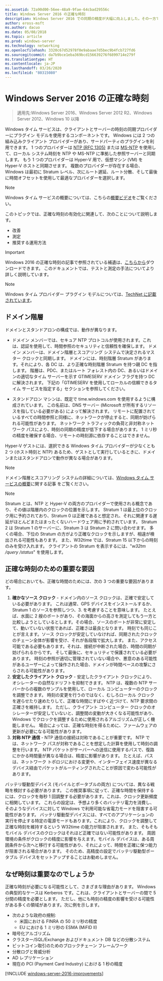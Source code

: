 ```yaml
---
ms.assetid: 72a90d00-56ee-48a9-9fae-64cbad29556c
title: Windows Server 2016 の正確な時刻
description: Windows Server 2016 での同期の精度が大幅に向上しました。その一方で、以前の Windows バージョンとの NTP の完全な後方互換性が維持されています。
author: eross-msft
ms.author: dacuo
ms.date: 05/08/2018
ms.topic: article
ms.prod: windows-server
ms.technology: networking
ms.openlocfilehash: 3320c67d52978f0e9abaae7d5bec9b4fcb727fd6
ms.sourcegitcommit: da7b9bce1eba369bcd156639276f6899714e279f
ms.translationtype: HT
ms.contentlocale: ja-JP
ms.lasthandoff: 03/26/2020
ms.locfileid: "80315080"
---
```

# <a name="accurate-time-for-windows-server-2016"></a>Windows Server 2016 の正確な時刻

>適用先:Windows Server 2016、Windows Server 2012 R2、Windows Server 2012、Windows 10 以降

Windows タイム サービスは、クライアントとサーバーの時刻の同期プロバイダーにプラグイン モデルを使用するコンポーネントです。  Windows には 2 つの組み込みクライアント プロバイダーがあり、サードパーティのプラグインを利用できます。 1 つのプロバイダーは [NTP (RFC 1305)](https://tools.ietf.org/html/rfc1305) または [MS-NTP](https://msdn.microsoft.com/library/cc246877.aspx) を使用して、ローカル システム時刻を NTP や MS-NTP に準拠した参照サーバーと同期します。 もう 1 つのプロバイダーは Hyper-V 用で、仮想マシン (VM) を Hyper-V ホストと同期させます。  複数のプロバイダーが存在する場合、Windows は最初に Stratum レベル、次にルート遅延、ルート分散、そして最後に時間オフセットを使用して最適なプロバイダーを選択します。

> [!NOTE]
> Windows タイム サービスの概要については、こちらの[概要ビデオ](https://aka.ms/WS2016TimeVideo)をご覧ください。

このトピックでは、正確な時刻の有効化に関連して、次のことについて説明します。 

- 改善
- 測定
- 推奨する運用方法

> [!IMPORTANT]
> Windows 2016 の正確な時刻の記事で参照されている補遺は、[こちらから](https://windocs.blob.core.windows.net/windocs/WindowsTimeSyncAccuracy_Addendum.pdf)ダウンロードできます。  このドキュメントでは、テストと測定の手法についてより詳しく説明しています。

> [!NOTE] 
> Windows タイム プロバイダー プラグイン モデルについては、[TechNet に記載されています](https://msdn.microsoft.com/library/windows/desktop/ms725475%28v=vs.85%29.aspx)。

## <a name="domain-hierarchy"></a>ドメイン階層
ドメインとスタンドアロンの構成では、動作が異なります。

- ドメイン メンバーでは、セキュア NTP プロトコルが使用されます。これは、認証を使用して、時間参照のセキュリティと信頼性を確保します。  ドメイン メンバーは、ドメイン階層とスコアリング システムで決定されるマスター クロックと同期します。  ドメインには、時刻階層 Stratum があります。それにより、各 DC は、より正確な時刻階層 Stratum を持つ親 DC を指します。  階層は、PDC、またはルート フォレスト内の DC、あるいはドメインの適切なタイム サーバーを示す GTIMESERV ドメイン フラグを持つ DC に解決されます。  下記の「GTIMESERV を使用してローカルの信頼できるタイム サービスを指定する」セクションを参照してください。

- スタンドアロン マシンは、既定で time.windows.com を使用するように構成されています。  この名前は、DNS サーバー (Microsoft が所有するリソースを指している必要がある) によって解決されます。  リモートに配置されているすべての時間参照と同様に、ネットワークが停止すると、同期が妨げられる可能性があります。  ネットワーク トラフィックの負荷と非対称ネットワーク パスにより、時刻の同期の精度が低下する場合があります。  1 ミリ秒の精度を確保する場合、リモートの時刻源に依存することはできません。

Hyper-V ゲストには、選択できる Windows タイム プロバイダーが少なくとも 2 つ (ホスト時刻と NTP) あるため、ゲストとして実行しているときに、ドメインまたはスタンドアロンで動作が異なる場合があります。

> [!NOTE] 
> ドメイン階層とスコアリング システムの詳細については、[Windows タイム サービスの概要](https://blogs.msdn.microsoft.com/w32time/2007/07/07/what-is-windows-time-service/)に関する記事 をご覧ください。

> [!NOTE]
> Stratum とは、NTP と Hyper-V の両方のプロバイダーで使用される概念であり、その値は階層内のクロックの位置を示します。  Stratum 1 は最上位のクロック用に予約されており、Stratum 0 は正確であると想定され、それに関連する遅延がほとんどまたはまったくないハードウェア用に予約されています。  Stratum 2 は Stratum 1 のサーバーに、Stratum 3 は Stratum 2 に問い合わせます。  多くの場合、下位の Stratum の方がより正確なクロックを示しますが、相違が検出される可能性もあります。  また、W32time では、Stratum 15 以下からの時刻のみを受け入れます。  クライアントの Stratum を表示するには、"*w32tm /query /status*" を使用します。

## <a name="critical-factors-for-accurate-time"></a>正確な時刻のための重要な要因
どの場合においても、正確な時間のためには、次の 3 つの重要な要因があります。

1. **確かなソース クロック** - ドメイン内のソース クロックは、正確で安定している必要があります。 これは通常、GPS デバイスをインストールするか、Stratum 1 のソースを参照しつつ、3. を考慮することを意味します。 たとえば、水面に 2 艘のボートがあり、その海面からの高さを測定してもう一方と比較しようとしているとします。その場合、ソースのボートが非常に安定して、動いていない状態であれば、正確さは最良となります。 時刻でも同じことが言えます。ソース クロックが安定していなければ、同期されたクロックのチェーン全体が影響を受け、それが各段階で拡大します。 また、アクセス可能である必要もあります。それは、接続が中断された場合、時間の同期が妨げられるからです。 そして最後に、セキュリティで保護されている必要があります。 時刻の参照が適切に管理されていない場合や、悪意のある可能性があるユーザーによって操作された場合、ドメインが時間ベースの攻撃にさらされる可能性があります。
2. **安定したクライアント クロック** - 安定したクライアント クロックにより、オシレーターの自然なドリフトを抑制できます。  NTP は、複数の NTP サーバーからの複数のサンプルを使用して、ローカル コンピューターのクロックを調整できます。  時刻の変更を行うのではなく、むしろローカル クロックを遅らせたり速めたりして、正確な時間にすばやく近づけて、NTP 要求間の正確さを維持します。  ただし、クライアント コンピューター クロックのオシレーターが安定していないと、調整間の変動が大きくなる可能性があり、Windows でクロックを調整するために使用されるアルゴリズムが正しく機能しません。  場合によっては、正確な時刻を得るために、ファームウェアの更新が必要になる可能性があります。
3. **対称 NTP 通信** - NTP 通信の接続は対称であることが重要です。  NTP では、ネットワーク パスが対称であることを想定した計算を使用して時刻の調整を行います。  NTP パケットがサーバーへの送信に使用するパスで、復路にかかる時間量が異なる場合は、精度に影響があります。  たとえば、パスは、ネットワーク トポロジにおける変更や、インターフェイス速度が異なるデバイス経由でパケットがルーティングされたことが原因で変わる可能性があります。

バッテリ駆動型デバイス (モバイルとポータブルの両方) については、異なる戦略を検討する必要があります。  この推奨事項に従って、正確な時間を保持するには、クロックを毎秒 1 回調整する必要があります。これは、クロック更新頻度に相関しています。 これらの設定は、予想より多くのバッテリ電力を消費し、そのようなデバイスに対して Windows で利用可能な省電力モードを阻害する可能性があります。 バッテリ駆動型デバイスには、すべてのアプリケーションの実行を停止する特定の電源モードもあります。これにより、クロックを調整して正確な時刻を維持するという W32time の能力が阻害されます。 また、そもそもモバイル デバイスのクロックはそれほど正確ではない可能性があります。  周囲環境の条件がクロックの精度に影響を与えます。モバイル デバイスは、ある周囲条件から次へと移行する可能性があり、それによって、時間を正確に保つ能力が阻害される場合があります。  そのため、高精度の設定でバッテリ駆動型ポータブル デバイスをセットアップすることはお勧めしません。 

## <a name="why-is-time-important"></a>なぜ時刻は重要なのでしょうか  
正確な時刻が必要になる可能性として、さまざまな理由があります。  Windows の典型的なケースは Kerberos です。これは、クライアントとサーバーの間で 5 分間の精度を必要とします。  ただし、他にも時刻の精度の影響を受ける可能性がある多くの領域があります。次に例を示します。


- 次のような政府の規制:
    - 米国における FINRA の 50 ミリ秒の精度
    - EU における 1 ミリ秒の ESMA (MiFID II)
- 暗号化アルゴリズム
- クラスター/SQL/Exchange およびドキュメント DB などの分散システム
- ビットコイン取引のためのブロックチェーン フレームワーク
- 分散ログと脅威分析 
- AD レプリケーション
- 現在の PCI (Payment Card Industry) における 1 秒の精度



[!INCLUDE [windows-server-2016-improvements](windows-server-2016-improvements.md)]
